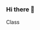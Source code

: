 ### Hi there 👋

<!--
**YangZhou-1/YangZhou-1** is a ✨ _special_ ✨ repository because its `README.md` (this file) appears on your GitHub profile.
change 1:
Here are some ideas to get you started:

- 🔭 I’m currently working on ...
- 🌱 I’m currently learning ...
- 👯 I’m looking to collaborate on ...
- 🤔 I’m looking for help with ...
- 💬 Ask me about ...
- 📫 How to reach me: ...
- 😄 Pronouns: ...
- ⚡ Fun fact: ...
-->
Class
